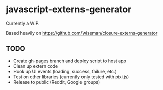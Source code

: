 # javascript-externs-generator
Currently a WIP.

Based heavily on https://github.com/wiseman/closure-externs-generator

## TODO
* Create gh-pages branch and deploy script to host app
* Clean up extern code
* Hook up UI events (loading, success, failure, etc.)
* Test on other libraries (currently only tested with pixi.js)
* Release to public (Reddit, Google groups)
